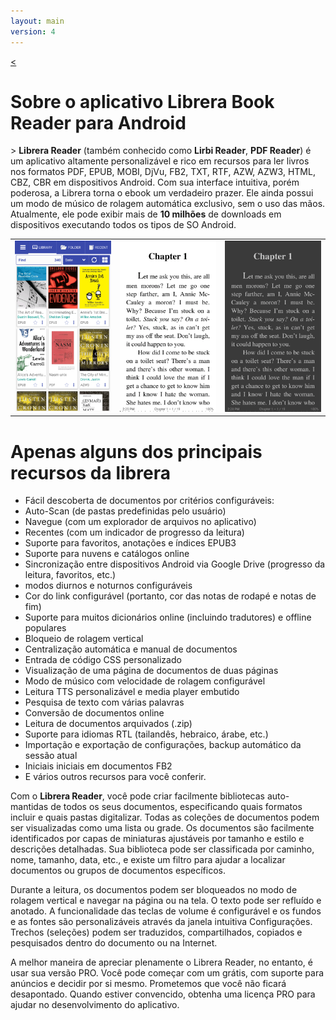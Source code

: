 ```yaml
---
layout: main
version: 4
---
```

[<](/wiki/)

# Sobre o aplicativo Librera Book Reader para Android

&gt; **Librera Reader** (também conhecido como **Lirbi Reader**, **PDF Reader**) é um aplicativo altamente personalizável e rico em recursos
para ler livros nos formatos PDF, EPUB, MOBI, DjVu, FB2, TXT, RTF, AZW, AZW3, HTML, CBZ, CBR em dispositivos Android.
Com sua interface intuitiva, porém poderosa, a Librera torna o ebook um verdadeiro prazer.
Ele ainda possui um modo de músico de rolagem automática exclusivo, sem o uso das mãos.
Atualmente, ele pode exibir mais de **10 milhões** de downloads em dispositivos executando todos os tipos de SO Android.

||||
|-|-|-|
|![](1.png)|![](2.png)|![](3.png)|

# Apenas alguns dos principais recursos da librera

* Fácil descoberta de documentos por critérios configuráveis:
* Auto-Scan (de pastas predefinidas pelo usuário)
* Navegue (com um explorador de arquivos no aplicativo)
* Recentes (com um indicador de progresso da leitura)
* Suporte para favoritos, anotações e índices EPUB3
* Suporte para nuvens e catálogos online
* Sincronização entre dispositivos Android via Google Drive (progresso da leitura, favoritos, etc.)
* modos diurnos e noturnos configuráveis
* Cor do link configurável (portanto, cor das notas de rodapé e notas de fim)
* Suporte para muitos dicionários online (incluindo tradutores) e offline populares
* Bloqueio de rolagem vertical
* Centralização automática e manual de documentos
* Entrada de código CSS personalizado
* Visualização de uma página de documentos de duas páginas
* Modo de músico com velocidade de rolagem configurável
* Leitura TTS personalizável e media player embutido
* Pesquisa de texto com várias palavras
* Conversão de documentos online
* Leitura de documentos arquivados (.zip)
* Suporte para idiomas RTL (tailandês, hebraico, árabe, etc.)
* Importação e exportação de configurações, backup automático da sessão atual
* Iniciais iniciais em documentos FB2
* E vários outros recursos para você conferir.


Com o **Librera Reader**, você pode criar facilmente bibliotecas auto-mantidas de todos os seus documentos, especificando quais formatos incluir e quais pastas digitalizar. Todas as coleções de documentos podem ser visualizadas como uma lista ou grade. Os documentos são facilmente identificados por capas de miniaturas ajustáveis por tamanho e estilo e descrições detalhadas. Sua biblioteca pode ser classificada por caminho, nome, tamanho, data, etc., e existe um filtro para ajudar a localizar documentos ou grupos de documentos específicos.

Durante a leitura, os documentos podem ser bloqueados no modo de rolagem vertical e navegar na página ou na tela. O texto pode ser refluído e anotado. A funcionalidade das teclas de volume é configurável e os fundos e as fontes são personalizáveis através da janela intuitiva Configurações. Trechos (seleções) podem ser traduzidos, compartilhados, copiados e pesquisados dentro do documento ou na Internet.

A melhor maneira de apreciar plenamente o Librera Reader, no entanto, é usar sua versão PRO. Você pode começar com um grátis, com suporte para anúncios e decidir por si mesmo. Prometemos que você não ficará desapontado. Quando estiver convencido, obtenha uma licença PRO para ajudar no desenvolvimento do aplicativo.
